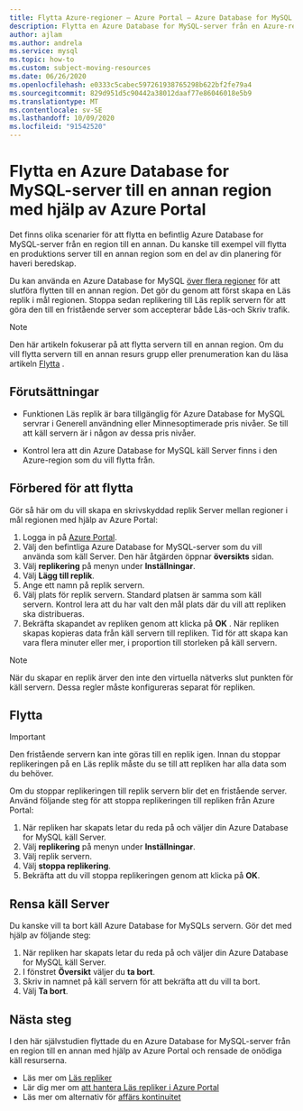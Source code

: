 ```yaml
---
title: Flytta Azure-regioner – Azure Portal – Azure Database for MySQL
description: Flytta en Azure Database for MySQL-server från en Azure-region till en annan med hjälp av en Läs replik och Azure Portal.
author: ajlam
ms.author: andrela
ms.service: mysql
ms.topic: how-to
ms.custom: subject-moving-resources
ms.date: 06/26/2020
ms.openlocfilehash: e0333c5cabec597261938765298b622bf2fe79a4
ms.sourcegitcommit: 829d951d5c90442a38012daaf77e86046018e5b9
ms.translationtype: MT
ms.contentlocale: sv-SE
ms.lasthandoff: 10/09/2020
ms.locfileid: "91542520"
---
```

# <a name="move-an-azure-database-for-mysql-server-to-another-region-by-using-the-azure-portal"></a>Flytta en Azure Database for MySQL-server till en annan region med hjälp av Azure Portal

Det finns olika scenarier för att flytta en befintlig Azure Database for MySQL-server från en region till en annan. Du kanske till exempel vill flytta en produktions server till en annan region som en del av din planering för haveri beredskap.

Du kan använda en Azure Database for MySQL [över flera regioner](concepts-read-replicas.md#cross-region-replication) för att slutföra flytten till en annan region. Det gör du genom att först skapa en Läs replik i mål regionen. Stoppa sedan replikering till Läs replik servern för att göra den till en fristående server som accepterar både Läs-och Skriv trafik. 

> [!NOTE]
> Den här artikeln fokuserar på att flytta servern till en annan region. Om du vill flytta servern till en annan resurs grupp eller prenumeration kan du läsa artikeln [Flytta](https://docs.microsoft.com/azure/azure-resource-manager/management/move-resource-group-and-subscription) . 

## <a name="prerequisites"></a>Förutsättningar

- Funktionen Läs replik är bara tillgänglig för Azure Database for MySQL servrar i Generell användning eller Minnesoptimerade pris nivåer. Se till att käll servern är i någon av dessa pris nivåer.

- Kontrol lera att din Azure Database for MySQL käll Server finns i den Azure-region som du vill flytta från.

## <a name="prepare-to-move"></a>Förbered för att flytta

Gör så här om du vill skapa en skrivskyddad replik Server mellan regioner i mål regionen med hjälp av Azure Portal:

1. Logga in på [Azure Portal](https://portal.azure.com/).
1. Välj den befintliga Azure Database for MySQL-server som du vill använda som käll Server. Den här åtgärden öppnar **översikts** sidan.
1. Välj **replikering** på menyn under **Inställningar**.
1. Välj **Lägg till replik**.
1. Ange ett namn på replik servern.
1. Välj plats för replik servern. Standard platsen är samma som käll servern. Kontrol lera att du har valt den mål plats där du vill att repliken ska distribueras.
1. Bekräfta skapandet av repliken genom att klicka på **OK** . När repliken skapas kopieras data från käll servern till repliken. Tid för att skapa kan vara flera minuter eller mer, i proportion till storleken på käll servern.

>[!NOTE]
> När du skapar en replik ärver den inte den virtuella nätverks slut punkten för käll servern. Dessa regler måste konfigureras separat för repliken.

## <a name="move"></a>Flytta

> [!IMPORTANT]
> Den fristående servern kan inte göras till en replik igen.
> Innan du stoppar replikeringen på en Läs replik måste du se till att repliken har alla data som du behöver.

Om du stoppar replikeringen till replik servern blir det en fristående server. Använd följande steg för att stoppa replikeringen till repliken från Azure Portal:

1. När repliken har skapats letar du reda på och väljer din Azure Database for MySQL käll Server. 
1. Välj **replikering** på menyn under **Inställningar**.
1. Välj replik servern.
1. Välj **stoppa replikering**.
1. Bekräfta att du vill stoppa replikeringen genom att klicka på **OK**.

## <a name="clean-up-source-server"></a>Rensa käll Server

Du kanske vill ta bort käll Azure Database for MySQLs servern. Gör det med hjälp av följande steg:

1. När repliken har skapats letar du reda på och väljer din Azure Database for MySQL käll Server.
1. I fönstret **Översikt** väljer du **ta bort**.
1. Skriv in namnet på käll servern för att bekräfta att du vill ta bort.
1. Välj **Ta bort**.

## <a name="next-steps"></a>Nästa steg

I den här självstudien flyttade du en Azure Database for MySQL-server från en region till en annan med hjälp av Azure Portal och rensade de onödiga käll resurserna. 

- Läs mer om [Läs repliker](concepts-read-replicas.md)
- Lär dig mer om [att hantera Läs repliker i Azure Portal](howto-read-replicas-portal.md)
- Läs mer om alternativ för [affärs kontinuitet](concepts-business-continuity.md)
